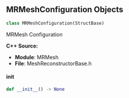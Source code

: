 ## MRMeshConfiguration Objects

```python
class MRMeshConfiguration(StructBase)
```

MRMesh Configuration

**C++ Source:**

- **Module**: MRMesh
- **File**: MeshReconstructorBase.h

<a id="unreal.MRMeshConfiguration.__init__"></a>

#### __init__

```python
def __init__() -> None
```

<a id="unreal.ComparisonToleranceAmount"></a>